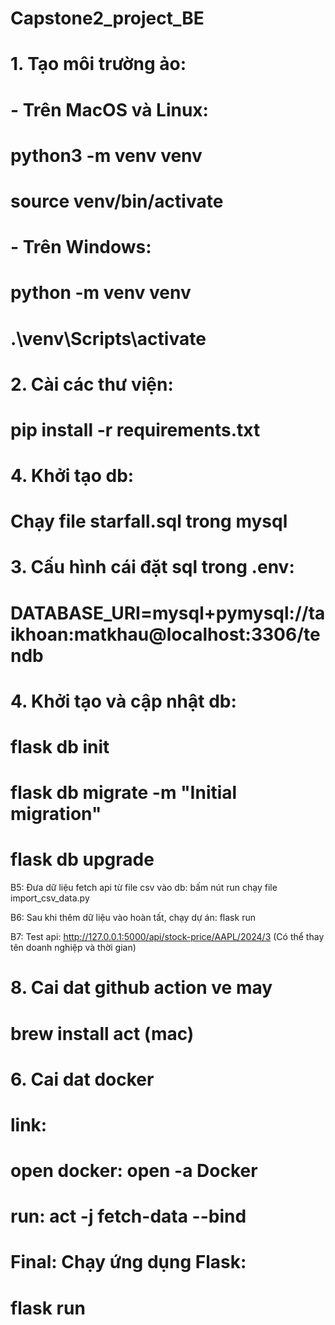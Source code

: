 # Capstone2_project_BE
# 1. Tạo môi trường ảo:
# - Trên MacOS và Linux:
#    python3 -m venv venv
#    source venv/bin/activate
# - Trên Windows:
#    python -m venv venv
#    .\venv\Scripts\activate

# 2. Cài các thư viện:
# pip install -r requirements.txt

# 4. Khởi tạo db:
# Chạy file starfall.sql trong mysql

# 3. Cấu hình cái đặt sql trong .env:
# DATABASE_URI=mysql+pymysql://taikhoan:matkhau@localhost:3306/tendb

# 4. Khởi tạo và cập nhật db:
# flask db init
# flask db migrate -m "Initial migration"
# flask db upgrade


B5: Đưa dữ liệu fetch api từ file csv vào db:
	bấm nút run chạy file import_csv_data.py

B6: Sau khi thêm dữ liệu vào hoàn tất,
	chạy dự án: flask run

B7: Test api: http://127.0.0.1:5000/api/stock-price/AAPL/2024/3 (Có thể thay tên doanh nghiệp và thời gian)

# 8. Cai dat github action ve may
# brew install act (mac)

# 6. Cai dat docker
# link:
# open docker: open -a Docker
# run: act -j fetch-data --bind

# Final: Chạy ứng dụng Flask:
# flask run



